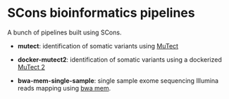 # SCons bioinformatics pipelines
A bunch of pipelines built using SCons.

* **mutect**: identification of somatic variants using [MuTect](https://www.broadinstitute.org/cancer/cga/mutect)

* **docker-mutect2**: identification of somatic variants using a dockerized [MuTect 2](https://software.broadinstitute.org/gatk/gatkdocs/org_broadinstitute_gatk_tools_walkers_cancer_m2_MuTect2.php)

* **bwa-mem-single-sample**: single sample exome sequencing Illumina reads mapping using [bwa mem](http://bio-bwa.sourceforge.net).
